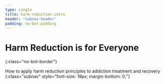 ```yaml
---
type: single
title: harm-reduction-intro
header: "subnav-header"
padding: no-bot-padding
---
```


# <span class="emphasized-header">Harm Reduction is for Everyone</span>
{:class="no-bot-border"}

How to apply harm reduction principles to addiction treatment and recovery
{:class="subnav" style="font-size: 18px; margin-bottom: 0;"}
